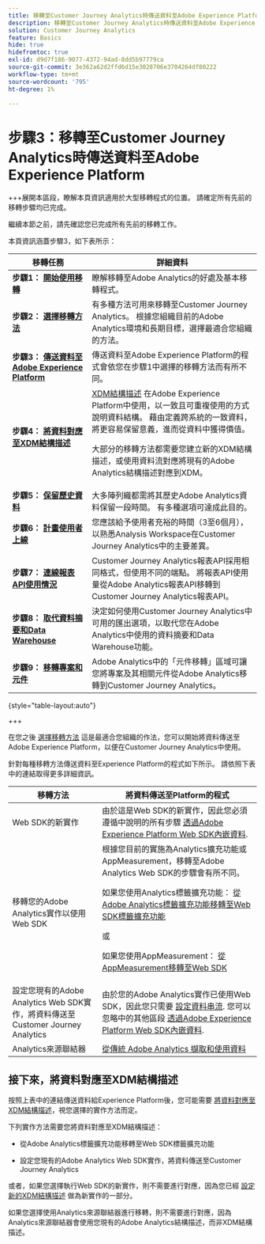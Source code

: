 ```yaml
---
title: 移轉至Customer Journey Analytics時傳送資料至Adobe Experience Platform
description: 移轉至Customer Journey Analytics時傳送資料至Adobe Experience Platform
solution: Customer Journey Analytics
feature: Basics
hide: true
hidefromtoc: true
exl-id: d9d7f186-9077-4372-94ad-8dd5b97779ca
source-git-commit: 3e362a62d2ffd6d15e3028706e3704264df80222
workflow-type: tm+mt
source-wordcount: '795'
ht-degree: 1%

---
```


# 步驟3：移轉至Customer Journey Analytics時傳送資料至Adobe Experience Platform

+++展開本區段，瞭解本頁資訊適用於大型移轉程式的位置。 請確定所有先前的移轉步驟均已完成。

繼續本節之前，請先確認您已完成所有先前的移轉工作。

本頁資訊涵蓋步驟3，如下表所示：

| 移轉任務 | 詳細資料 |
|---------|----------|
| **步驟1： [開始使用移轉](/help/getting-started/cja-migration/cja-migration-getstarted.md)** | 瞭解移轉至Adobe Analytics的好處及基本移轉程式。 |
| **步驟2： [選擇移轉方法](/help/getting-started/cja-migration/cja-migration-method.md)** | 有多種方法可用來移轉至Customer Journey Analytics。 根據您組織目前的Adobe Analytics環境和長期目標，選擇最適合您組織的方法。 |
| <span class="preview">**步驟3： [傳送資料至Adobe Experience Platform](/help/getting-started/cja-migration/cja-migration-send-to-platform.md)**</span> | <span class="preview">傳送資料至Adobe Experience Platform的程式會依您在步驟1中選擇的移轉方法而有所不同。</span> |
| **步驟4： [將資料對應至XDM結構描述](/help/getting-started/cja-migration/cja-migration-xdm.md)** | [XDM結構描述](https://experienceleague.adobe.com/en/docs/experience-platform/xdm/home#xdm-schemas) 在Adobe Experience Platform中使用，以一致且可重複使用的方式說明資料結構。 藉由定義跨系統的一致資料，將更容易保留意義，進而從資料中獲得價值。<p>大部分的移轉方法都需要您建立新的XDM結構描述，或使用資料流對應將現有的Adobe Analytics結構描述對應到XDM。</p> |
| **步驟5： [保留歷史資料](/help/getting-started/cja-migration/cja-migration-historical-data.md)** | 大多陣列織都需將其歷史Adobe Analytics資料保留一段時間。 有多種選項可達成此目的。 |
| **步驟6： [計畫使用者上線](/help/getting-started/cja-migration/cja-migration-onboarding.md)** | 您應該給予使用者充裕的時間（3至6個月），以熟悉Analysis Workspace在Customer Journey Analytics中的主要差異。 |
| **步驟7： [連線報表API使用情況](/help/getting-started/cja-migration/cja-migration-api.md)** | Customer Journey Analytics報表API採用相同格式，但使用不同的端點。 將報表API使用量從Adobe Analytics報表API移轉到Customer Journey Analytics報表API。 |
| **步驟8： [取代資料摘要和Data Warehouse](/help/getting-started/cja-migration/cja-migration-export-options.md)** | 決定如何使用Customer Journey Analytics中可用的匯出選項，以取代您在Adobe Analytics中使用的資料摘要和Data Warehouse功能。 |
| **步驟9： [移轉專案和元件](/help/getting-started/cja-migration/cja-migration-projects.md)** | Adobe Analytics中的「元件移轉」區域可讓您將專案及其相關元件從Adobe Analytics移轉到Customer Journey Analytics。 |

{style="table-layout:auto"}

+++


在您之後 [選擇移轉方法](#step-2-choose-your-customer-journey-analytics-migration-method) 這是最適合您組織的作法，您可以開始將資料傳送至Adobe Experience Platform，以便在Customer Journey Analytics中使用。

針對每種移轉方法傳送資料至Experience Platform的程式如下所示。 請依照下表中的連結取得更多詳細資訊。

| 移轉方法 | 將資料傳送至Platform的程式 |
|---------|----------|
| Web SDK的新實作 | 由於這是Web SDK的新實作，因此您必須遵循中說明的所有步驟 [透過Adobe Experience Platform Web SDK內嵌資料](/help/data-ingestion/aepwebsdk.md). |
| 移轉您的Adobe Analytics實作以使用Web SDK | 根據您目前的實施為Analytics擴充功能或AppMeasurement，移轉至Adobe Analytics Web SDK的步驟會有所不同。 <p>如果您使用Analytics標籤擴充功能： [從Adobe Analytics標籤擴充功能移轉至Web SDK標籤擴充功能](https://experienceleague.adobe.com/en/docs/analytics/implementation/aep-edge/web-sdk/analytics-extension-to-web-sdk)</p><p>或</p><p>如果您使用AppMeasurement： [從AppMeasurement移轉至Web SDK](https://experienceleague.adobe.com/en/docs/analytics/implementation/aep-edge/web-sdk/appmeasurement-to-web-sdk) |
| 設定您現有的Adobe Analytics Web SDK實作，將資料傳送至Customer Journey Analytics | 由於您的Adobe Analytics實作已使用Web SDK，因此您只需要 [設定資料串流](https://experienceleague.adobe.com/en/docs/analytics-platform/using/cja-data-ingestion/ingest-use-guides/edge-network/aepwebsdk#set-up-a-datastream). 您可以忽略中的其他區段 [透過Adobe Experience Platform Web SDK內嵌資料](https://experienceleague.adobe.com/en/docs/analytics-platform/using/cja-data-ingestion/ingest-use-guides/edge-network/aepwebsdk). |
| Analytics來源聯結器 | [從傳統 Adobe Analytics 擷取和使用資料](/help/data-ingestion/analytics.md) |

## 接下來，將資料對應至XDM結構描述

按照上表中的連結傳送資料給Experience Platform後，您可能需要 [將資料對應至XDM結構描述](/help/getting-started/cja-migration/cja-migration-xdm.md)，視您選擇的實作方法而定。

下列實作方法需要您將資料對應至XDM結構描述：

* 從Adobe Analytics標籤擴充功能移轉至Web SDK標籤擴充功能

* 設定您現有的Adobe Analytics Web SDK實作，將資料傳送至Customer Journey Analytics

或者，如果您選擇執行Web SDK的新實作，則不需要進行對應，因為您已經 [設定新的XDM結構描述](https://experienceleague.adobe.com/en/docs/analytics-platform/using/cja-data-ingestion/ingest-use-guides/edge-network/aepwebsdk#set-up-a-schema) 做為新實作的一部分。

如果您選擇使用Analytics來源聯結器進行移轉，則不需要進行對應，因為Analytics來源聯結器會使用您現有的Adobe Analytics結構描述，而非XDM結構描述。
